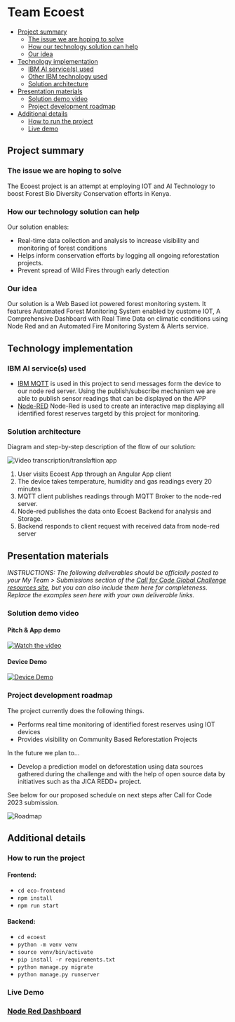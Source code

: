 # Team Ecoest

- [Project summary](#project-summary)
  - [The issue we are hoping to solve](#the-issue-we-are-hoping-to-solve)
  - [How our technology solution can help](#how-our-technology-solution-can-help)
  - [Our idea](#our-idea)
- [Technology implementation](#technology-implementation)
  - [IBM AI service(s) used](#ibm-ai-services-used)
  - [Other IBM technology used](#other-ibm-technology-used)
  - [Solution architecture](#solution-architecture)
- [Presentation materials](#presentation-materials)
  - [Solution demo video](#solution-demo-video)
  - [Project development roadmap](#project-development-roadmap)
- [Additional details](#additional-details)
  - [How to run the project](#how-to-run-the-project)
  - [Live demo](#live-demo)



## Project summary

### The issue we are hoping to solve

The Ecoest project is an attempt at employing IOT and AI Technology to boost Forest Bio Diversity Conservation efforts in
Kenya. 
### How our technology solution can help
Our solution enables:
- Real-time data collection and analysis to increase visibility and monitoring of forest conditions
- Helps inform conservation efforts by logging all ongoing reforestation projects.
- Prevent spread of Wild Fires through early detection

### Our idea

Our solution is a Web Based iot powered forest monitoring system. It features Automated Forest Monitoring System enabled by custome IOT, A Comprehensive Dashboard with Real Time Data on
climatic conditions using Node Red and an Automated Fire Monitoring System & Alerts service. 

[//]: # (More detail is available in our [description document]&#40;./docs/DESCRIPTION.md&#41;.)

## Technology implementation

### IBM AI service(s) used

- [IBM MQTT](https://cloud.ibm.com/catalog/services/natural-language-understanding) 
is used in this project to send messages form the device to our node red server. Using the publish/subscribe mechanism we are able to publish sensor readings that can be displayed on the APP
- [Node-RED](https://nodered.org/) Node-Red is used to create an interactive map displaying all identified forest reserves targetd by this project for monitoring.

### Solution architecture

Diagram and step-by-step description of the flow of our solution:

![Video transcription/translaftion app](images/Ecoest-Arch-diagram.png)

1. User visits Ecoest App through an Angular App client
2. The device takes temperature, humidity and gas readings every 20 minutes
3. MQTT client publishes readings through MQTT Broker to the node-red server. 
4. Node-red publishes the data onto Ecoest Backend for analysis and Storage.
5. Backend responds to client request with received data from node-red server

## Presentation materials

_INSTRUCTIONS: The following deliverables should be officially posted to your My Team > Submissions section of the [Call for Code Global Challenge resources site](https://cfc-prod.skillsnetwork.site/), but you can also include them here for completeness. Replace the examples seen here with your own deliverable links._

### Solution demo video
#### Pitch & App demo
[![Watch the video](images/ecoest.png)](https://youtu.be/SCYO1oMahn0)
#### Device Demo
[![Device Demo](images/device_demo.png)](https://youtu.be/HseShz0qIdE)

### Project development roadmap

The project currently does the following things.

- Performs real time monitoring of identified forest reserves using IOT devices 
- Provides visibility on Community Based Reforestation Projects


In the future we plan to...

- Develop a prediction model on deforestation using data sources gathered during the challenge and with the help of open source data by initiatives such as tha JICA REDD+ project.


See below for our proposed schedule on next steps after Call for Code 2023 submission.

![Roadmap](./images/Ecoest-roadmap.png)

## Additional details

### How to run the project
#### Frontend:
  * ```cd eco-frontend```
  * ```npm install```
  * ```npm run start```
#### Backend:
  * ```cd ecoest```
  * ```python -m venv venv```
  * ```source venv/bin/activate```
  * ```pip install -r requirements.txt```
  * ```python manage.py migrate```
  * ```python manage.py runserver```
### Live Demo
### [Node Red Dashboard](http://40.76.113.55:1880/kenya/) 
